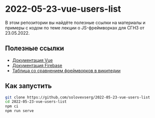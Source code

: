 # 2022-05-23-vue-users-list

В этом репозитории вы найдёте полезные ссылки на материалы и примеры с кодом по теме лекции о JS-фреймворках для СГН3 от 23.05.2022.

## Полезные ссылки

- [Документация Vue](https://vuejs.org/guide/introduction.html)
- [Документация Firebase](https://firebase.google.com/docs?hl=en)
- [Таблица со сравнением фреймворков в википедии](https://en.wikipedia.org/wiki/Comparison_of_JavaScript-based_web_frameworks)

## Как запустить

```bash
git clone https://github.com/solovevserg/2022-05-23-vue-users-list
cd 2022-05-23-vue-users-list
npm ci
npm run serve
```
